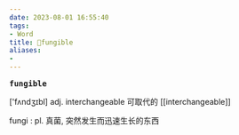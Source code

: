 ```yaml
---
date: 2023-08-01 16:55:40
tags: 
- Word
title: 📖fungible
aliases: 
- 
---
```


<pre><strong>fungible</strong></pre>

['fʌndʒɪbl]
adj. interchangeable 可取代的
[[interchangeable]]

fungi : pl. 真菌, 突然发生而迅速生长的东西